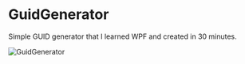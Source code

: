# GuidGenerator
 Simple GUID generator that I learned WPF and created in 30 minutes.
 
![GuidGenerator](https://user-images.githubusercontent.com/13536348/115143971-0cc0f980-a085-11eb-9ddf-1831e65ebe83.jpg)
